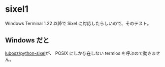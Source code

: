 # sixel1

Windows Terminal 1.22 以降で Sixel に対応したらしいので、そのテスト。

## Windows だと

[lubosz/python-sixel](https://github.com/lubosz/python-sixel)が、
POSIX にしか存在しない termios を呼ぶので動きません。
